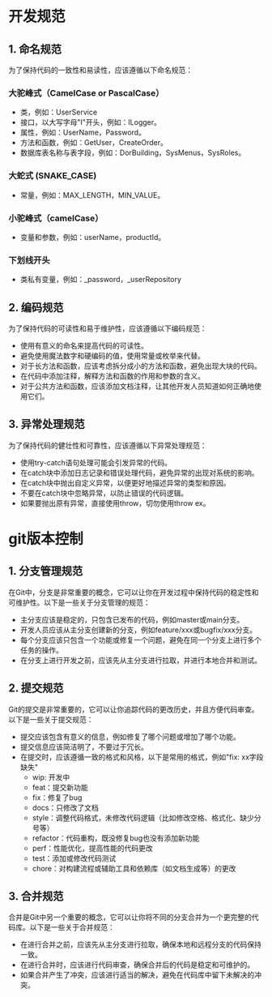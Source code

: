 # 开发规范

## 1. 命名规范

为了保持代码的一致性和易读性，应该遵循以下命名规范：
### 大驼峰式（CamelCase or PascalCase）
* 类，例如：UserService
* 接口，以大写字母"I"开头，例如：ILogger。
* 属性，例如：UserName，Password。
* 方法和函数，例如：GetUser，CreateOrder。  
* 数据库表名称与表字段，例如：DorBuilding，SysMenus，SysRoles。

### 大蛇式 (SNAKE_CASE)
* 常量，例如：MAX_LENGTH，MIN_VALUE。

### 小驼峰式（camelCase）
* 变量和参数，例如：userName，productId。

### 下划线开头
* 类私有变量，例如：_password，_userRepository


## 2. 编码规范

为了保持代码的可读性和易于维护性，应该遵循以下编码规范：

* 使用有意义的命名来提高代码的可读性。
* 避免使用魔法数字和硬编码的值，使用常量或枚举来代替。
* 对于长方法和函数，应该考虑拆分成小的方法和函数，避免出现大块的代码。
* 在代码中添加注释，解释方法和函数的作用和参数的含义。
* 对于公共方法和函数，应该添加文档注释，让其他开发人员知道如何正确地使用它们。


## 3. 异常处理规范

为了保持代码的健壮性和可靠性，应该遵循以下异常处理规范：

* 使用try-catch语句处理可能会引发异常的代码。
* 在catch块中添加日志记录和错误处理代码，避免异常的出现对系统的影响。
* 在catch块中抛出自定义异常，以便更好地描述异常的类型和原因。
* 不要在catch块中忽略异常，以防止错误的代码逻辑。
* 如果要抛出原有异常，直接使用throw，切勿使用throw ex。


# git版本控制


## 1. 分支管理规范

在Git中，分支是非常重要的概念，它可以让你在开发过程中保持代码的稳定性和可维护性。以下是一些关于分支管理的规范：

* 主分支应该是稳定的，只包含已发布的代码，例如master或main分支。
* 开发人员应该从主分支创建新的分支，例如feature/xxx或bugfix/xxx分支。
* 每个分支应该只包含一个功能或修复一个问题，避免在同一个分支上进行多个任务的操作。
* 在分支上进行开发之前，应该先从主分支进行拉取，并进行本地合并和测试。

## 2. 提交规范

Git的提交是非常重要的，它可以让你追踪代码的更改历史，并且方便代码审查。以下是一些关于提交规范：

* 提交应该包含有意义的信息，例如修复了哪个问题或增加了哪个功能。
* 提交信息应该简洁明了，不要过于冗长。
* 在提交时，应该遵循一致的格式和风格，以下是常用的格式，例如"fix: xx字段缺失"
    * wip: 开发中
    * feat：提交新功能  
    * fix：修复了bug  
    * docs：只修改了文档  
    * style：调整代码格式，未修改代码逻辑（比如修改空格、格式化、缺少分号等）  
    * refactor：代码重构，既没修复bug也没有添加新功能  
    * perf：性能优化，提高性能的代码更改  
    * test：添加或修改代码测试  
    * chore：对构建流程或辅助工具和依赖库（如文档生成等）的更改  


## 3. 合并规范

合并是Git中另一个重要的概念，它可以让你将不同的分支合并为一个更完整的代码库。以下是一些关于合并规范：

* 在进行合并之前，应该先从主分支进行拉取，确保本地和远程分支的代码保持一致。
* 在进行合并时，应该进行代码审查，确保合并后的代码是稳定和可维护的。
* 如果合并产生了冲突，应该进行适当的解决，避免在代码库中留下未解决的冲突。
